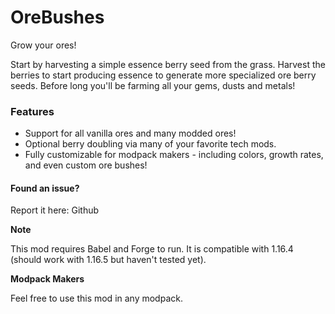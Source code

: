 # OreBushes

Grow your ores! 

Start by harvesting a simple essence berry seed from the grass. Harvest the berries to start producing essence to generate more specialized ore berry seeds. Before long you'll be farming all your gems, dusts and metals!

### Features

- Support for all vanilla ores and many modded ores!
- Optional berry doubling via many of your favorite tech mods.
- Fully customizable for modpack makers - including colors, growth rates, and even custom ore bushes!

#### Found an issue?

Report it here: Github

__Note__

This mod requires Babel and Forge to run. It is compatible with 1.16.4 (should work with 1.16.5 but haven't tested yet).

__Modpack Makers__

Feel free to use this mod in any modpack.
